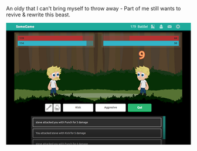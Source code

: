 An oldy that I can't bring myself to throw away - Part of me still wants to revive & rewrite this beast.

![gameplay showing battle scene](/screen-sample.png?raw=true)
